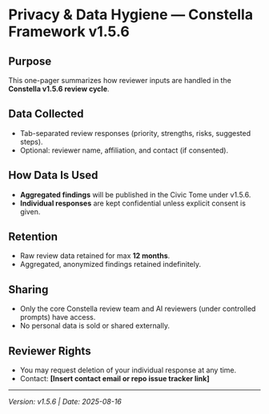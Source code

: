 # Privacy & Data Hygiene — Constella Framework v1.5.6

## Purpose

This one-pager summarizes how reviewer inputs are handled in the **Constella v1.5.6 review cycle**.

## Data Collected

- Tab-separated review responses (priority, strengths, risks, suggested steps).
- Optional: reviewer name, affiliation, and contact (if consented).

## How Data Is Used

- **Aggregated findings** will be published in the Civic Tome under v1.5.6.
- **Individual responses** are kept confidential unless explicit consent is given.

## Retention

- Raw review data retained for max **12 months**.
- Aggregated, anonymized findings retained indefinitely.

## Sharing

- Only the core Constella review team and AI reviewers (under controlled prompts) have access.
- No personal data is sold or shared externally.

## Reviewer Rights

- You may request deletion of your individual response at any time.
- Contact: **[Insert contact email or repo issue tracker link]**

---

*Version: v1.5.6 | Date: 2025-08-16*
